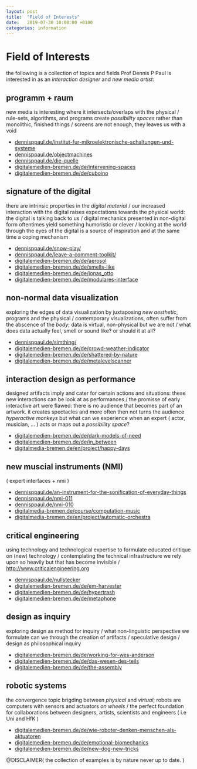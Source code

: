 ```yaml
---
layout: post
title:  "Field of Interests"
date:   2019-07-30 10:00:00 +0100
categories: information
---
```


# Field of Interests



the following is a collection of topics and fields Prof Dennis P Paul is interested in as an *interaction designer* and *new media artist*:

## programm + raum

new media is interesting where it intersects/overlaps with the physical / rule-sets, algorithms, and programs create *possibility spaces* rather than monolithic, finished things / screens are not enough, they leaves us with a void

- [dennisppaul.de/institut-fur-mikroelektronische-schaltungen-und-systeme](http://dennisppaul.de/institut-fur-mikroelektronische-schaltungen-und-systeme)
- [dennisppaul.de/objectmachines](http://dennisppaul.de/objectmachines)
- [dennisppaul.de/die-quelle](http://dennisppaul.de/die-quelle)
- [digitalemedien-bremen.de/de/intervening-spaces](http://digitalemedien-bremen.de/de/intervening-spaces)
- [digitalemedien-bremen.de/de/cuboino](http://digitalemedien-bremen.de/de/cuboino)

## signature of the digital

there are intrinsic properties in the *digital material* / our increased interaction with the digital raises expectations towards the physical world: the digital is talking back to us / digital mechanics presented in non-digital form oftentimes yield something humoristic or clever / looking at the world through the eyes of the digital is a source of inspiration and at the same time a coping mechanism

- [dennisppaul.de/snow-play/](http://dennisppaul.de/snow-play)
- [dennisppaul.de/leave-a-comment-toolkit/](http://dennisppaul.de/leave-a-comment-toolkit)
- [digitalemedien-bremen.de/de/aerosol](http://digitalemedien-bremen.de/de/aerosol)
- [digitalemedien-bremen.de/de/smells-like](http://digitalemedien-bremen.de/de/smells-like)
- [digitalemedien-bremen.de/de/jonas_otto](http://digitalemedien-bremen.de/de/jonas_otto)
- [digitalemedien-bremen.de/de/modulares-interface](http://digitalemedien-bremen.de/de/modulares-interface)

## non-normal data visualization

exploring the edges of data visualization by juxtaposing *new aesthetic*, programs and the physical / contemporary visualizations, often suffer from the abscence of the *body*; data is virtual, non-physical but we are not / what does data actually feel, smell or sound like? or should it at all?

- [dennisppaul.de/simthing/](http://dennisppaul.de/simthing)
- [digitalemedien-bremen.de/de/crowd-weather-indicator](http://digitalemedien-bremen.de/de/crowd-weather-indicator)
- [digitalemedien-bremen.de/de/shattered-by-nature](http://digitalemedien-bremen.de/de/shattered-by-nature)
- [digitalemedien-bremen.de/de/metalevelscanner](http://digitalemedien-bremen.de/de/metalevelscanner)

## interaction design as performance

designed artifacts imply and cater for certain actions and situations: these new interactions can be look at as performances / the promisse of early interactive art were flawed: there is no audience that becomes part of an artwork. it creates spectacles and more often then not turns the audience *hyperactive monkeys* but what can we experience when an expert ( actor, musician, … ) acts or maps out a *possibility space*?

- [digitalemedien-bremen.de/de/dark-models-of-need](http://digitalemedien-bremen.de/de/dark-models-of-need)
- [digitalemedien-bremen.de/de/in_between](http://digitalemedien-bremen.de/de/in_between)
- [digitalmedia-bremen.de/en/project/happy-days](http://digitalmedia-bremen.de/en/project/happy-days)

## new muscial instruments (NMI)

( expert interfaces + nmi )

- [dennisppaul.de/an-instrument-for-the-sonification-of-everyday-things](http://dennisppaul.de/an-instrument-for-the-sonification-of-everyday-things)
- [dennisppaul.de/nmi-011](https://dennisppaul.de/nmi-011)
- [dennisppaul.de/nmi-010](https://dennisppaul.de/nmi-010)
- [digitalmedia-bremen.de/course/computation-music](http://digitalmedia-bremen.de/course/computation-music)
- [digitalmedia-bremen.de/en/project/automatic-orchestra](http://digitalmedia-bremen.de/en/project/automatic-orchestra)

## critical engineering

using technology and technological expertise to formulate educated critique on (new) technology / contemplating the technical infrastructure we rely upon so heavily but that has become invisible / http://www.criticalengineering.org

- [dennisppaul.de/nullstecker](http://dennisppaul.de/nullstecker)
- [digitalemedien-bremen.de/de/em-harvester](http://digitalemedien-bremen.de/de/em-harvester)
- [digitalemedien-bremen.de/de/hypertrash](http://digitalemedien-bremen.de/de/hypertrash)
- [digitalemedien-bremen.de/de/metaphone](http://digitalemedien-bremen.de/de/metaphone)

## design as inquiry

exploring design as method for inquiry / what non-linguistic perspective we formulate can we through the creation of artifacts / speculative design / design as philosophical inquiry

- [digitalemedien-bremen.de/de/working-for-wes-anderson](http://digitalemedien-bremen.de/de/working-for-wes-anderson)
- [digitalemedien-bremen.de/de/das-wesen-des-teils](http://digitalemedien-bremen.de/de/das-wesen-des-teils)
- [digitalemedien-bremen.de/de/the-assembly](http://digitalemedien-bremen.de/de/the-assembly)

## robotic systems

the convergence topic brigding between *physical* and *virtual*; robots are computers with sensors and actuators *on wheels* / the perfect foundation for collaborations between designers, artists, scientists and engineers ( i.e Uni and HfK )

- [digitalemedien-bremen.de/de/wie-roboter-denken-menschen-als-aktuatoren](http://digitalemedien-bremen.de/de/wie-roboter-denken-menschen-als-aktuatoren)
- [digitalemedien-bremen.de/de/emotional-biomechanics](http://digitalemedien-bremen.de/de/emotional-biomechanics)
- [digitalemedien-bremen.de/de/new-dog-new-tricks](http://digitalemedien-bremen.de/de/new-dog-new-tricks)

@DISCLAIMER( the collection of examples is by nature never up to date. )



